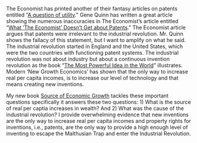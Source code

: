 
The Economist has printed another of their fantasy articles on patents entitled “[A question of utility](http://www.economist.com/node/21660559).” Gene Quinn has written a great article showing the numerous inaccuracies in The Economist’s article entitled “[What ‘The Economist’ Doesn’t Get about Patents](http://www.ipwatchdog.com/2015/08/13/what-the-economist-doesnt-get-about-patents/id=60626/#comment-2705096).” The Economist article argues that patents were irrelevant to the industrial revolution. Mr. Quinn shows the fallacy of this statement, but I want to amplify on what he said. The industrial revolution started in England and the United States, which were the two countries with functioning patent systems. The industrial revolution was not about industry but about a continuous invention revolution as the book “[The Most Powerful Idea in the World](http://www.amazon.com/Most-Powerful-Idea-World-Invention-ebook/dp/B0036S49WS/ref=sr_1_1?s=books&ie=UTF8&qid=1440524578&sr=1-1&keywords=the+most+powerful+idea+in+the+world)” illustrates. Modern ‘New Growth Economics’ has shown that the only way to increase real per capita incomes, is to increase our level of technology and that means creating new inventions.

My new book [Source of Economic Growth](http://www.amazon.com/Source-Economic-Growth-Dale-Halling-ebook/dp/B00XDAG22E/ref=sr_1_1?s=books&ie=UTF8&qid=1440524961&sr=1-1&keywords=Source+of+economic+growth) tackles these important questions specifically it answers these two questions: 1) What is the source of real per captia increases in wealth? And 2) What was the cause of the industrial revolution? I provide overwhelming evidence that new inventions are the only way to increase real per capita incomes and property rights for inventions, i.e., patents, are the only way to provide a high enough level of inventing to escape the Malthusian Trap and enter the Industrial Revolution.